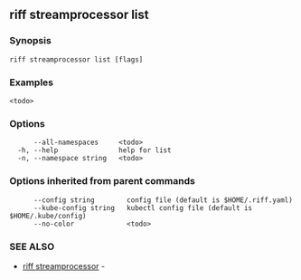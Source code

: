 ## riff streamprocessor list

<todo>

### Synopsis

<todo>

```
riff streamprocessor list [flags]
```

### Examples

```
<todo>
```

### Options

```
      --all-namespaces     <todo>
  -h, --help               help for list
  -n, --namespace string   <todo>
```

### Options inherited from parent commands

```
      --config string        config file (default is $HOME/.riff.yaml)
      --kube-config string   kubectl config file (default is $HOME/.kube/config)
      --no-color             <todo>
```

### SEE ALSO

* [riff streamprocessor](riff_streamprocessor.md)	 - <todo>

